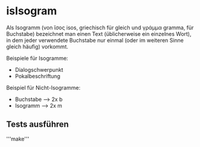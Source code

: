 # isIsogram

Als Isogramm (von ἴσος isos, griechisch für gleich und γράμμα gramma, für Buchstabe) bezeichnet man einen Text (üblicherweise ein einzelnes Wort), in dem jeder verwendete Buchstabe nur einmal (oder im weiteren Sinne gleich häufig) vorkommt.

Beispiele für Isogramme:

- Dialogschwerpunkt
- Pokalbeschriftung

Beispiel für Nicht-Isogramme:
- Buchstabe --> 2x b
- Isogramm --> 2x m

## Tests ausführen
'''make'''